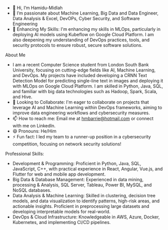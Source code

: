 - 👋 Hi, I’m Hamidu-Midlah
- 👀 I’m passionate about Machine Learning, Big Data and Data Engineer, Data Analysis & Excel, DevOPs, Cyber Security, and Software Engineering
- 🌱 Enhancing My Skills: I'm enhancing my skills in MLOps, particularly in deploying AI models using Kubeflow on Google Cloud Platform. I am also deepening my understanding of DevOps practices, tools, and security protocols to ensure robust, secure software solutions.

About Me
- I am a recent Computer Science student from London South Bank University, focusing on cutting-edge fields like AI, Machine Learning, and DevOps. My projects have included developing a CRNN Text Detection Model for predicting single-line text in images and deploying it with MLOps on Google Cloud Platform. I am skilled in Python, Java, SQL, and familiar with big data technologies such as Hadoop, Spark, Scala, and Hive.
- 💞️ Looking to Collaborate: I'm eager to collaborate on projects that leverage AI and Machine Learning within DevOps frameworks, aiming to improve data engineering workflows and cybersecurity measures.
- 📫 How to reach me: Email me at hmbarrie@hotmail.com or connect with me on LinkedIn.
- 😄 Pronouns: He/Him
- ⚡ Fun fact: I led my team to a runner-up position in a cybersecurity competition, focusing on network security solutions!

Professional Skills:
- Development & Programming: Proficient in Python, Java, SQL, JavaScript, C++, with practical experience in React, Angular, Vue.js, and Flutter for web and mobile app development.
- Big Data & Database Management: Experienced in data mining, processing & Analysis, SQL Server, Tableau, Power BI, MySQL, and NoSQL databases.
- Data Analysis & Machine Learning: Skilled in clustering, decision tree models, and data visualization to identify patterns, high-risk areas, and actionable insights. Proficient in preprocessing large datasets and developing interpretable models for real-world.
- DevOps & Cloud Infrastructure: Knowledgeable in AWS, Azure, Docker, Kubernetes, and implementing CI/CD pipelines.

